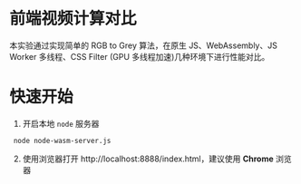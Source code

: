 # 前端视频计算对比

本实验通过实现简单的 RGB to Grey 算法，在原生 JS、WebAssembly、JS Worker 多线程、CSS Filter (GPU 多线程加速)几种环境下进行性能对比。

# 快速开始

1. 开启本地 `node` 服务器

```
 node node-wasm-server.js
```

2. 使用浏览器打开 http://localhost:8888/index.html，建议使用 **Chrome** 浏览器
